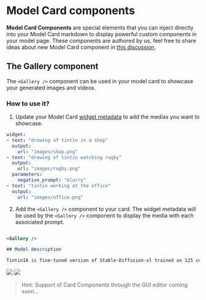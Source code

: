 # Model Card components

**Model Card Components** are special elements that you can inject directly into your Model Card markdown to display powerful custom components in your model page. These components are authored by us, feel free to share ideas about new Model Card component in [this discussion](https://huggingface.co/spaces/huggingface/HuggingDiscussions/discussions/17).

## The Gallery component

The `<Gallery />` component can be used in your model card to showcase your generated images and videos.

### How to use it?

1. Update your Model Card [widget metadata](/docs/hub/models-widgets-examples#text-to-image) to add the medias you want to showcase. 

```yaml
widget:
- text: "drawing of tintin in a shop"
  output:
    url: "images/shop.png"
- text: "drawing of tintin watching rugby"
  output:
    url: "images/rugby.png"
  parameters:
    negative_prompt: "blurry"
- text: "tintin working at the office"
  output:
    url: "images/office.png"
```

2. Add the `<Gallery />` component to your card. The widget metadata will be used by the `<Gallery />` component to display the media with each associated prompt.
```md

<Gallery />

## Model description

TintinIA is fine-tuned version of Stable-Diffusion-xl trained on 125 comics panels from Tintin album. 

```

<div class="flex justify-center">
<img class="block dark:hidden" src="https://huggingface.co/datasets/huggingface/documentation-images/resolve/main/hub/models-gallery.png"/>
<img class="hidden dark:block" src="https://huggingface.co/datasets/huggingface/documentation-images/resolve/main/hub/models-gallery-dark.png"/>
</div>

> Hint: Support of Card Components through the GUI editor coming soon... 
